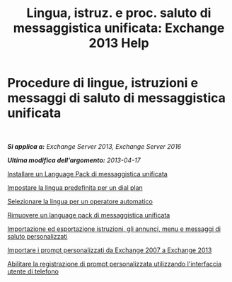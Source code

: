 ﻿---
title: 'Lingua, istruz. e proc. saluto di messaggistica unificata: Exchange 2013 Help'
TOCTitle: Procedure di lingue, istruzioni e messaggi di saluto di messaggistica unificata
ms:assetid: 935bcf76-f27d-406e-962b-3adb014cf76e
ms:mtpsurl: https://technet.microsoft.com/it-it/library/JJ863293(v=EXCHG.150)
ms:contentKeyID: 50555641
ms.date: 05/22/2018
mtps_version: v=EXCHG.150
ms.translationtype: MT
---

# Procedure di lingue, istruzioni e messaggi di saluto di messaggistica unificata

 

_**Si applica a:** Exchange Server 2013, Exchange Server 2016_

_**Ultima modifica dell'argomento:** 2013-04-17_

[Installare un Language Pack di messaggistica unificata](install-a-um-language-pack-exchange-2013-help.md)

[Impostare la lingua predefinita per un dial plan](https://docs.microsoft.com/it-it/exchange/voice-mail-unified-messaging/greetings-announcements-menus-and-prompts/set-dial-plan-default-language)

[Selezionare la lingua per un operatore automatico](https://docs.microsoft.com/it-it/exchange/voice-mail-unified-messaging/greetings-announcements-menus-and-prompts/select-auto-attendant-language)

[Rimuovere un language pack di messaggistica unificata](remove-a-um-language-pack-exchange-2013-help.md)

[Importazione ed esportazione istruzioni, gli annunci, menu e messaggi di saluto personalizzati](import-and-export-custom-greetings-announcements-menus-and-prompts-exchange-2013-help.md)

[Importare i prompt personalizzati da Exchange 2007 a Exchange 2013](import-custom-prompts-from-exchange-2007-to-exchange-2013-exchange-2013-help.md)

[Abilitare la registrazione di prompt personalizzata utilizzando l'interfaccia utente di telefono](https://docs.microsoft.com/it-it/exchange/voice-mail-unified-messaging/greetings-announcements-menus-and-prompts/enable-custom-prompt-recording)

